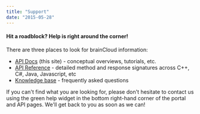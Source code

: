 ```yaml
---
title: "Support"
date: "2015-05-28"
---
```


#### Hit a roadblock? Help is right around the corner!

There are three places to look for brainCloud information:

- [API Docs](/learn/) (this site) - conceptual overviews, tutorials, etc.
- [API Reference](/api/) - detailed method and response signatures across C++, C#, Java, Javascript, etc
- [Knowledge base](http://help.getbraincloud.com) - frequently asked questions

If you can't find what you are looking for, please don't hesitate to contact us using the green help widget in the bottom right-hand corner of the portal and API pages. We'll get back to you as soon as we can!
